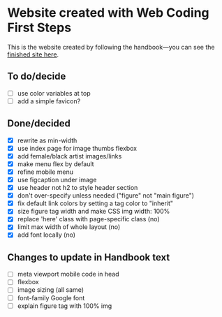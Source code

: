 # Website created with Web Coding First Steps

This is the website created by following the handbook—you can see the [finished site here](https://daveeveritt.github.io/web-coding-first-site/).

## To do/decide

- [ ] use color variables at top
- [ ] add a simple favicon?

## Done/decided

- [x] rewrite as min-width
- [x] use index page for image thumbs flexbox
- [x] add female/black artist images/links
- [x] make menu flex by default
- [x] refine mobile menu
- [x] use figcaption under image
- [x] use header not h2 to style header section
- [x] don't over-specify unless needed ("figure" not "main figure")
- [x] fix default link colors by setting a tag color to "inherit"
- [x] size figure tag width and make CSS img width: 100%
- [x] replace 'here' class with page-specific class (no)
- [x] limit max width of whole layout (no)
- [x] add font locally (no)

## Changes to update in Handbook text

- [ ] meta viewport mobile code in head
- [ ] flexbox
- [ ] image sizing (all same)
- [ ] font-family Google font
- [ ] explain figure tag with 100% img
